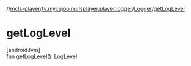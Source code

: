 //[mcls-player](../../../index.md)/[tv.mycujoo.mclsplayer.player.logger](../index.md)/[Logger](index.md)/[getLogLevel](get-log-level.md)

# getLogLevel

[androidJvm]\
fun [getLogLevel](get-log-level.md)(): [LogLevel](../../tv.mycujoo.mclsplayer.player.entity/-log-level/index.md)
